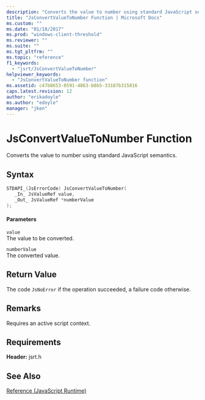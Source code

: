 ```yaml
---
description: "Converts the value to number using standard JavaScript semantics."
title: "JsConvertValueToNumber Function | Microsoft Docs"
ms.custom: ""
ms.date: "01/18/2017"
ms.prod: "windows-client-threshold"
ms.reviewer: ""
ms.suite: ""
ms.tgt_pltfrm: ""
ms.topic: "reference"
f1_keywords: 
  - "jsrt/JsConvertValueToNumber"
helpviewer_keywords: 
  - "JsConvertValueToNumber function"
ms.assetid: c47b8653-0591-4863-b8b5-33187b315816
caps.latest.revision: 12
author: "erikadoyle"
ms.author: "edoyle"
manager: "jken"
---
```

# JsConvertValueToNumber Function
Converts the value to number using standard JavaScript semantics.  
  
## Syntax  
  
```cpp  
STDAPI_(JsErrorCode) JsConvertValueToNumber(  
   _In_ JsValueRef value,  
   _Out_ JsValueRef *numberValue  
);  
```  
  
#### Parameters  
 `value`  
 The value to be converted.  
  
 `numberValue`  
 The converted value.  
  
## Return Value  
 The code `JsNoError` if the operation succeeded, a failure code otherwise.  
  
## Remarks  
 Requires an active script context.  
  
## Requirements  
 **Header:** jsrt.h  
  
## See Also  
 [Reference (JavaScript Runtime)](../chakra-hosting/reference-javascript-runtime.md)